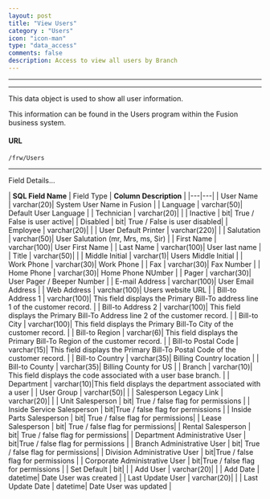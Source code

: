 ```yaml
---
layout: post
title: "View Users"
category : "Users"
icon: "icon-man"
type: "data_access" 
comments: false
description: Access to view all users by Branch
---
```


---
---

This data object is used to show all user information.

This information can be found in the Users program within the Fusion business system.

 
#### URL
```
/frw/Users
```
 <hr>
Field Details...

| **SQL Field Name**  | Field Type | **Column Description**                                                                                                 |
|---|---|
| User Name	 | varchar(20)| System User Name in Fusion |
| Language	 | varchar(50)| Default User Language |
| Technician	 | varchar(20)| |
| Inactive	 | bit| True / False is user active|
| Disabled	 | bit| True / False is user disabled|
| Employee	 | varchar(20)| |
| User Default Printer	 | varchar(220)| |
| Salutation	 | varchar(50)| User Salutation (mr, Mrs, ms, Sir) |
| First Name	 | varchar(100)| User First Name |
| Last Name	 | varchar(100)| User last name |
| Title	 | varchar(50)| |
| Middle Initial	 | varchar(1)| Users Middle Initial |
| Work Phone	 | varchar(30)| Work Phone |
| Fax	 | varchar(30)| Fax Number |
| Home Phone	 | varchar(30)| Home Phone NUmber |
| Pager	 | varchar(30)| User Pager / Beeper Number |
| E-mail Address	 | varchar(100)| User Email Address |
| Web Address	 | varchar(100)| Users website URL |
| Bill-to Address 1	 | varchar(100)|  This field displays the Primary Bill-To address line 1 of the customer record.  |
| Bill-to Address 2	 | varchar(100)| This field displays the Primary Bill-To Address line 2 of the customer record. |
| Bill-to City	 | varchar(100)| This field displays the Primary Bill-To City of the customer record.     |
| Bill-to Region	 | varchar(6)| This field displays the Primary Bill-To Region of the customer record. |
| Bill-to Postal Code	 | varchar(15)| This field displays the Primary Bill-To Postal Code of the customer record.  |
| Bill-to Country	 | varchar(35)| Billing Country location |
| Bill-to County	 | varchar(35)| Billing County for US  |
| Branch	 | varchar(10)| This field displays the code associated with a user base branch.  |
| Department	 | varchar(10)|This field displays the department associated with a user |
| User Group	 | varchar(50)| |
| Salesperson Legacy Link	 | varchar(20)| |
| Unit Salesperson	 | bit| True / false flag for permissions |
| Inside Service Salesperson	 | bit|True / false flag for permissions |
| Inside Parts Salesperson	 | bit| True / false flag for permissions|
| Lease Salesperson	 | bit| True / false flag for permissions|
| Rental Salesperson	 | bit| True / false flag for permissions|
| Department Administrative User	 | bit|True / false flag for permissions |
| Branch Administrative User	 | bit| True / false flag for permissions|
| Division Administrative User	 | bit|True / false flag for permissions |
| Corporate Administrative User	 | bit|True / false flag for permissions |
| Set Default	 | bit| |
| Add User	 | varchar(20)| |
| Add Date	 | datetime| Date User was created |
| Last Update User	 | varchar(20)| |
| Last Update Date	 | datetime| Date User was updated |